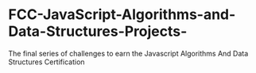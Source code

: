 # FCC-JavaScript-Algorithms-and-Data-Structures-Projects-
The final series of challenges to earn the Javascript Algorithms And Data Structures Certification 
